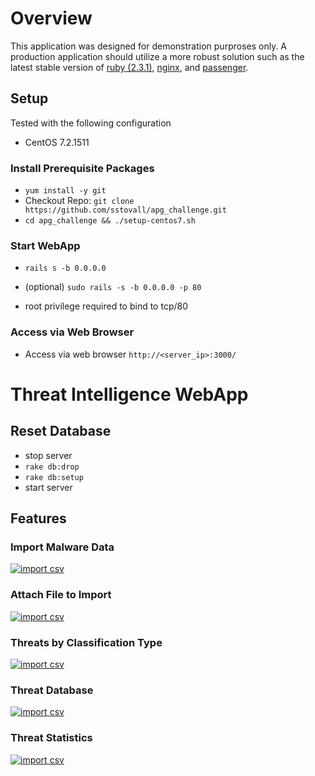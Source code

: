 # Overview
This application was designed for demonstration purproses only. A production application should utilize a more robust solution such as the latest stable version of [ruby (2.3.1)](https://www.ruby-lang.org/en/downloads/), [nginx](https://www.nginx.com), and [passenger](https://www.phusionpassenger.com/).

## Setup
Tested with the following configuration

 * CentOS 7.2.1511

### Install Prerequisite Packages
 * `yum install -y git`
 * Checkout Repo: `git clone https://github.com/sstovall/apg_challenge.git`
 * `cd apg_challenge && ./setup-centos7.sh`

### Start WebApp
 * `rails s -b 0.0.0.0`

 * (optional) `sudo rails -s -b 0.0.0.0 -p 80`
  * root privilege required to bind to tcp/80

### Access via Web Browser
 * Access via web browser `http://<server_ip>:3000/`

# Threat Intelligence WebApp

## Reset Database
 * stop server
 * `rake db:drop`
 * `rake db:setup`
 * start server


Features
--------
### Import Malware Data

[![import csv](https://github.com/sstovall/apg_challenge/raw/master/screenshots/import-malware-data.png)](https://github.com/sstovall/apg_challenge/raw/master/screenshots/import-malware-data.png)

### Attach File to Import

[![import csv](https://github.com/sstovall/apg_challenge/raw/master/screenshots/attach-file-to-import.png)](https://github.com/sstovall/apg_challenge/raw/master/screenshots/attach-file-to-import.png)

### Threats by Classification Type

[![import csv](https://github.com/sstovall/apg_challenge/raw/master/screenshots/threats-by-classification-type.png)](https://github.com/sstovall/apg_challenge/raw/master/screenshots/threats-by-classification-type.png)

### Threat Database

[![import csv](https://github.com/sstovall/apg_challenge/raw/master/screenshots/threat-database.png)](https://github.com/sstovall/apg_challenge/raw/master/screenshots/threat-database.png)

### Threat Statistics

[![import csv](https://github.com/sstovall/apg_challenge/raw/master/screenshots/threat-statistics.png)](https://github.com/sstovall/apg_challenge/raw/master/screenshots/threat-statistics.png)

